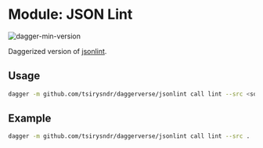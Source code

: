 # Module: JSON Lint

![dagger-min-version](https://img.shields.io/badge/dagger%20version-v0.9.8-green)

Daggerized version of [jsonlint](https://github.com/zaach/jsonlint).

## Usage

```sh
dagger -m github.com/tsirysndr/daggerverse/jsonlint call lint --src <source>
```

## Example

```sh
dagger -m github.com/tsirysndr/daggerverse/jsonlint call lint --src .
```
